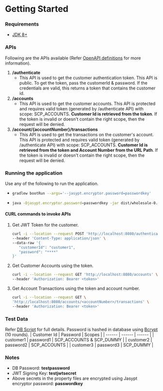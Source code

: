 # Getting Started

### Requirements
* [JDK 8+](https://www.oracle.com/au/java/technologies/javase/javase-jdk8-downloads.html)

### APIs
Following are the APIs available (Refer [OpenAPI definitions](swagger/wholesale-apis.yaml) for more information).
1) **/authenticate**
    * This API is used to get the customer authentication token. This API is public. To get the token, pass the customerId & password. If the credentials are valid, this returns a token that contains the customer id. 
2) **/accounts**
    * This API is used to get the customer accounts. This API is protected and requires valid token (generated by /authenticate API) with scope: SCP_ACCOUNTS. **Customer Id is retrieved from the token**. If the token is invalid or doesn't contain the right scope, then the request will be denied.
3) **/account/{accountNumber}/transactions**
    * This API is used to get the transactions on the customer's account. This API is protected and requires valid token (generated by /authenticate API) with scope: SCP_ACCOUNTS. **Customer Id is retrieved from the token and Account Number from the URL Path**. If the token is invalid or doesn't contain the right scope, then the request will be denied.

### Running the application
Use any of the following to run the application.
*   ```sh
    gradlew bootRun --args='--jasypt.encryptor.password=passwordkey'
    ```
*   ```sh
    java -Djasypt.encryptor.password=passwordkey -jar dist/wholesale-0.0.1-SNAPSHOT.jar
    ```



#### CURL commands to invoke APIs
1) Get JWT Token for the customer.
     ```sh
     curl -i --location --request POST 'http://localhost:8080/authenticate' \
    --header 'Content-Type: application/json' \
    --data-raw '{
        "customerId": "customer1",
        "password": "****"
    }'
    ```
2) Get Customer Accounts using the token.
    ```sh
    curl -i --location --request GET 'http://localhost:8080/accounts' \
    --header 'Authorization: Bearer <token>'
    ```
3) Get Account Transactions using the token and account number.
    ```sh
    curl -i --location --request GET \
    'http://localhost:8080/accounts/<accountNumber>/transactions' \
    --header 'Authorization: Bearer <token>'
    ```

### Test Data 
Refer [DB Script](src/main/resources/data.sql) for full details. Password is hashed in database using [Bcrypt](https://en.wikipedia.org/wiki/Bcrypt) (10 rounds).
| Customer Id | Password | Scopes |
| ------ | ------ | ------ |
| customer1 | password1 | SCP_ACCOUNTS & SCP_DUMMY |
| customer2 | password2 | SCP_ACCOUNTS |
| customer3 | password3 | SCP_DUMMY |

### Notes
* DB Password: **testpassword**
* JWT Signing Key: **testjwtsecret**
* Above secrets in the property files are encrypted using Jasypt encryptor password: **passwordkey**

